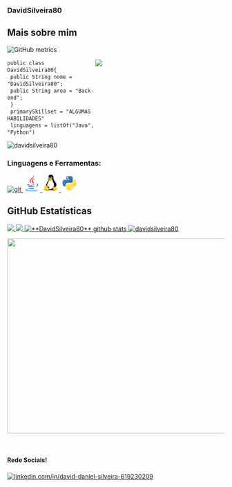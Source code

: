 ### DavidSilveira80

## Mais sobre mim

![GitHub metrics](https://metrics.lecoq.io/DavidSilveira80)

<img align="right" width="300" src="https://i2.wp.com/allhtaccess.info/wp-content/uploads/2018/03/programming.gif?fit=1281%2C716&ssl=1" />

```Java/Python
public class DavidSilveira80{
 public String nome = "DavidSilveira80";
 public String area = "Back-end";
 }
 primarySkillset = "ALGUMAS HABILIDADES"
 linguagens = listOf("Java", "Python") 
```


<p align="left"> <img src="https://komarev.com/ghpvc/?username=davidsilveira80&label=Profile%20views&color=0e75b6&style=flat" alt="davidsilveira80" /> </p>


<h3 align="left">Linguagens e Ferramentas:</h3>
<p align="left"> <a href="https://git-scm.com/" target="_blank" rel="noreferrer"> <img src="https://www.vectorlogo.zone/logos/git-scm/git-scm-icon.svg" alt="git" width="40" height="40"/> </a> <a href="https://www.java.com" target="_blank" rel="noreferrer"> <img src="https://raw.githubusercontent.com/devicons/devicon/master/icons/java/java-original.svg" alt="java" width="40" height="40"/> </a> <a href="https://www.linux.org/" target="_blank" rel="noreferrer"> <img src="https://raw.githubusercontent.com/devicons/devicon/master/icons/linux/linux-original.svg" alt="linux" width="40" height="40"/> </a> <a href="https://www.python.org" target="_blank" rel="noreferrer"> <img src="https://raw.githubusercontent.com/devicons/devicon/master/icons/python/python-original.svg" alt="python" width="40" height="40"/> </a> </p>



## **GitHub Estatísticas**

<div>
   <a href="https://github.com/DavidSilveira80">
       <img heigth="180cm" src="https://github-readme-stats.vercel.app/api/top-langs/?username=DavidSilveira80&theme=merko&hide_langs_below=5"
       <a href="https://github.com/DavidSilveira80">
       <img heigth="180cm"  src="https://github-readme-stats.vercel.app/api/wakatime?username=DavidSilveira80&show_icons=true&theme=merko"
       <a href="https://github.com/DavidSilveira80">
       <img height="180cm" src="https://github-readme-stats.vercel.app/api?username=DavidSilveira80&show_icons=true&theme=merko"            alt="**DavidSilveira80** github stats"/>
       <img height="180cm" src="https://github-readme-streak-stats.herokuapp.com/?user=davidsilveira80&show_icons=true&theme=merko" alt="davidsilveira80" /> 
    </div>

<a href="https://wakatime.com"><img height="450" width="1000" src="https://wakatime.com/share/@DavidSilveira80/2d6aeef3-7275-4e49-a4ea-df077268809d.png" /></a>

[linkedin]: https://www.linkedin.com/in/david-daniel-silveira-619230209/
<br>


#### Rede Sociais!
<p align="left">
<a href="https://linkedin.com/in/linkedin.com/in/david-daniel-silveira-619230209" target="blank"><img align="center" src="https://raw.githubusercontent.com/rahuldkjain/github-profile-readme-generator/master/src/images/icons/Social/linked-in-alt.svg" alt="linkedin.com/in/david-daniel-silveira-619230209" height="30" width="40" /></a>
</p>

